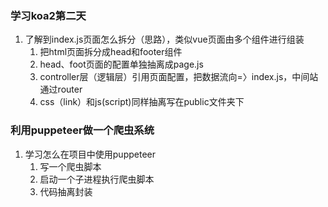 ### 学习koa2第二天
1. 了解到index.js页面怎么拆分（思路），类似vue页面由多个组件进行组装
   1. 把html页面拆分成head和footer组件
   2. head、foot页面的配置单独抽离成page.js
   3. controller层（逻辑层）引用页面配置，把数据流向=〉index.js，中间站通过router
   4. css（link）和js(script)同样抽离写在public文件夹下

### 利用puppeteer做一个爬虫系统
1. 学习怎么在项目中使用puppeteer
   1. 写一个爬虫脚本
   2. 启动一个子进程执行爬虫脚本
   3. 代码抽离封装
